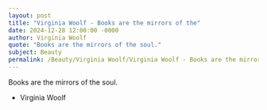 ```yaml
---
layout: post
title: "Virginia Woolf - Books are the mirrors of the"
date: 2024-12-28 12:00:00 -0000
author: Virginia Woolf
quote: "Books are the mirrors of the soul."
subject: Beauty
permalink: /Beauty/Virginia Woolf/Virginia Woolf - Books are the mirrors of the
---
```


Books are the mirrors of the soul.

- Virginia Woolf
